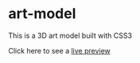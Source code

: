 # art-model
This is a 3D art model built with CSS3

Click here to see a <a href="https://raw.githack.com/adaorachi/art-model/master/index.html">live preview</a>
